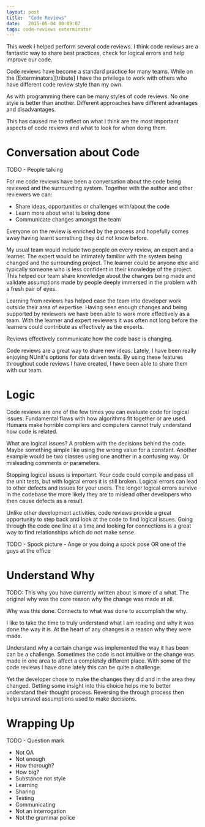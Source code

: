 ```yaml
---
layout: post
title:  "Code Reviews"
date:   2015-05-04 00:09:07
tags: code-reviews exterminator
---
```


This week I helped perform several code reviews. I think code reviews are a
fantastic way to share best practices, check for logical errors and help
improve our code.

Code reviews have become a standard practice for many teams. While on
the [Exterminators][tribute] I have the privilege to work with others who have
different code review style than my own.

As with programming there can be many styles of code reviews. No one style is
better than another. Different approaches have different advantages and
disadvantages.

This has caused me to reflect on what I think are the most important aspects of
code reviews and what to look for when doing them.

Conversation about Code
===============================================================================

TODO - People talking

For me code reviews have been a conversation about the code being reviewed and
the surrounding system. Together with the author and other reviewers we can:

* Share ideas, opportunities or challenges with/about the code
* Learn more about what is being done
* Communicate changes amongst the team

Everyone on the review is enriched by the process and hopefully comes away
having learnt something they did not know before.

My usual team would include two people on every review, an expert and a
learner. The expert would be intimately familiar with the system being changed
and the surrounding project. The learner could be anyone else and typically
someone who is less confident in their knowledge of the project. This helped our team
share knowledge about the changes being made and validate assumptions made
by people deeply immersed in the problem with a fresh pair of eyes.

Learning from reviews has helped ease the team into developer work outside
their area of expertise. Having seen enough changes and being supported by
reviewers we have been able to work more effectively as a team. With the
learner and expert reviewers it was often not long before the learners could
contribute as effectively as the experts.

Reviews effectively communicate how the code base is changing.

Code reviews are a great way to share new ideas. Lately, I have been really
enjoying NUnit's options for data driven tests. By using these features
throughout code reviews I have created, I have been able to share them with our team.

Logic
===============================================================================

Code reviews are one of the few times you can evaluate code for logical issues.
Fundamental flaws with how algorithms fit together or are used. Humans make
horrible compilers and computers cannot truly understand how code is related.

What are logical issues? A problem with the decisions behind the code. Maybe
something simple like using the wrong value for a constant. Another example
would be two classes using one another in a confusing way. Or misleading
comments or parameters.

Stopping logical issues is important. Your code could compile and pass all the
unit tests, but with logical errors it is still broken. Logical errors can
lead to other defects and issues for your users. The longer logical errors
survive in the codebase the more likely they are to mislead other developers
who then cause defects as a result.

Unlike other development activities, code reviews provide a great opportunity
to step back and look at the code to find logical issues. Going through the
code one line at a time and looking for connections is a great way to find
relationships which do not make sense.

TODO - Spock picture - Ange or you doing a spock pose OR one of the guys at the office

Understand Why
===============================================================================

TODO: This why you have currently written about is more of a what. The original why was the core reason why the change was made at all.

Why was this done. Connects to what was done to accomplish the why.

I like to take the time to truly understand what I am reading and why it was
done the way it is. At the heart of any changes is a reason why they were made.

Understand why a certain change was implemented the way it has been can be a
challenge. Sometimes the code is not intuitive or the change was made in one
area to affect a completely different place. With some of the code reviews I
have done lately this can be quite a challenge.

Yet the developer chose to make the changes they did and in the area they
changed. Getting some insight into this choice helps me to better understand
their thought process. Reversing the through process then helps unravel
assumptions used to make decisions.


Wrapping Up
===============================================================================



TODO - Question mark

- Not QA
- Not enough
- How thorough?
- How big?
- Substance not style
- Learning
- Sharing
- Testing
- Communicating
- Not an interrogation
- Not the grammar police